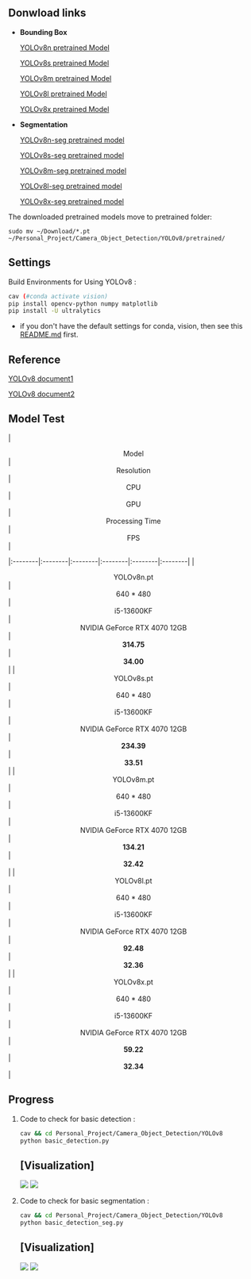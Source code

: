 ## Donwload links
- **Bounding Box**

	[YOLOv8n pretrained Model](https://github.com/ultralytics/assets/releases/download/v8.1.0/yolov8n.pt)

	[YOLOv8s pretrained Model](https://github.com/ultralytics/assets/releases/download/v8.1.0/yolov8s.pt)

	[YOLOv8m pretrained Model](https://github.com/ultralytics/assets/releases/download/v8.1.0/yolov8m.pt)

	[YOLOv8l pretrained Model](https://github.com/ultralytics/assets/releases/download/v8.1.0/yolov8l.pt)

	[YOLOv8x pretrained Model](https://github.com/ultralytics/assets/releases/download/v8.1.0/yolov8x.pt)

- **Segmentation**
	
	[YOLOv8n-seg pretrained model](https://github.com/ultralytics/assets/releases/download/v8.1.0/yolov8n-seg.pt)

	[YOLOv8s-seg pretrained model](https://github.com/ultralytics/assets/releases/download/v8.1.0/yolov8s-seg.pt)

	[YOLOv8m-seg pretrained model](https://github.com/ultralytics/assets/releases/download/v8.1.0/yolov8m-seg.pt)

	[YOLOv8l-seg pretrained model](https://github.com/ultralytics/assets/releases/download/v8.1.0/yolov8l-seg.pt)

	[YOLOv8x-seg pretrained model](https://github.com/ultralytics/assets/releases/download/v8.1.0/yolov8x-seg.pt)

The downloaded pretrained models move to pretrained folder:

`sudo mv ~/Download/*.pt ~/Personal_Project/Camera_Object_Detection/YOLOv8/pretrained/`


## Settings
Build Environments for Using YOLOv8 :
```bash
cav (#conda activate vision)
pip install opencv-python numpy matplotlib
pip install -U ultralytics
```
* if you don't have the default settings for conda, vision, then see this [README.md](../README.md) first.



## Reference
[YOLOv8 document1](https://docs.ultralytics.com/ko/modes/predict/)

[YOLOv8 document2](https://docs.ultralytics.com/ko/reference/engine/results/#ultralytics.engine.results.Results)


## Model Test
| <center>Model</center> | <center>Resolution</center> | <center>CPU</center> | <center>GPU</center> | <center>Processing Time</center> | <center>FPS</center> |

|:--------|:--------|:--------|:--------|:--------|:--------|
| <center>YOLOv8n.pt</center> | <center>640 * 480</center> | <center>i5-13600KF</center> | <center>NVIDIA GeForce RTX 4070 12GB</center> | <center>**314.75**</center> | <center>**34.00**</center> |
| <center>YOLOv8s.pt</center> | <center>640 * 480</center> | <center>i5-13600KF</center> | <center>NVIDIA GeForce RTX 4070 12GB</center> | <center>**234.39**</center> | <center>**33.51**</center> |
| <center>YOLOv8m.pt</center> | <center>640 * 480</center> | <center>i5-13600KF</center> | <center>NVIDIA GeForce RTX 4070 12GB</center> | <center>**134.21**</center> | <center>**32.42**</center> |
| <center>YOLOv8l.pt</center> | <center>640 * 480</center> | <center>i5-13600KF</center> | <center>NVIDIA GeForce RTX 4070 12GB</center> | <center>**92.48**</center> | <center>**32.36**</center> |
| <center>YOLOv8x.pt</center> | <center>640 * 480</center> | <center>i5-13600KF</center> | <center>NVIDIA GeForce RTX 4070 12GB</center> | <center>**59.22**</center> | <center>**32.34**</center> |


## Progress
1. Code to check for basic detection :

	```bash
	cav && cd Personal_Project/Camera_Object_Detection/YOLOv8
	python basic_detection.py
	```
	## [Visualization]
	![](./figures/test_img1.png)
	![](./figures/test_img2.png)

2. Code to check for basic segmentation :

	```bash
	cav && cd Personal_Project/Camera_Object_Detection/YOLOv8
	python basic_detection_seg.py
	```
	## [Visualization]
	![](./figures/test_seg_img1.png)
	![](./figures/test_seg_img2.png)